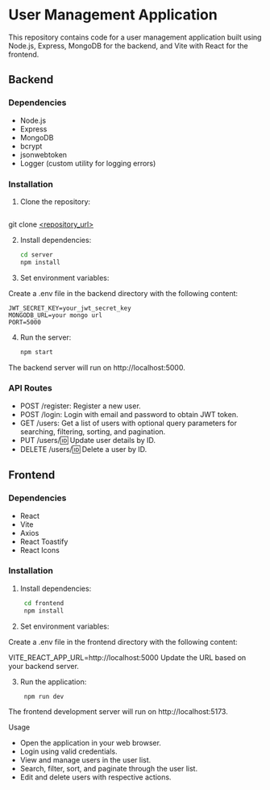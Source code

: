 
# User Management Application

This repository contains code for a user management application built using Node.js, Express, MongoDB for the backend, and Vite with React for the frontend.

## Backend

### Dependencies
- Node.js
- Express
- MongoDB
- bcrypt
- jsonwebtoken
- Logger (custom utility for logging errors)


### Installation

1. Clone the repository:
   ```bash
  git clone [<repository_url>](https://github.com/kousallya123/crud.git)

2. Install dependencies:

   ```bash
   cd server
   npm install


3. Set environment variables:

Create a .env file in the backend directory with the following content:

    JWT_SECRET_KEY=your_jwt_secret_key
    MONGODB_URL=your mongo url
    PORT=5000


4. Run the server:

   ```bash
   npm start


The backend server will run on http://localhost:5000.

### API Routes
- POST /register: Register a new user.
- POST /login: Login with email and password to obtain JWT token.
- GET /users: Get a list of users with optional query parameters for searching, filtering, sorting, and pagination.
- PUT /users/:id: Update user details by ID.
- DELETE /users/:id: Delete a user by ID.

## Frontend


### Dependencies

- React
- Vite
- Axios
- React Toastify
- React Icons

### Installation

1. Install dependencies:
    ```bash
     cd frontend
     npm install

2. Set environment variables:

Create a .env file in the frontend directory with the following content:


VITE_REACT_APP_URL=http://localhost:5000
Update the URL based on your backend server.

3. Run the application:

   ```bash
    npm run dev

The frontend development server will run on http://localhost:5173.

Usage
- Open the application in your web browser.
- Login using valid credentials.
- View and manage users in the user list.
- Search, filter, sort, and paginate through the user list.
- Edit and delete users with respective actions.
